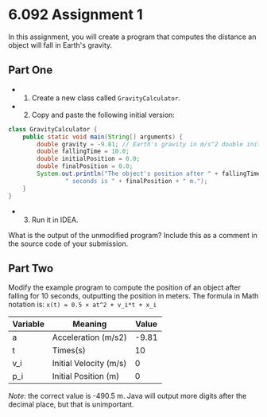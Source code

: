 # 6.092 Assignment 1

In this assignment, you will create a program that computes the distance an object will fall in Earth's gravity.

## Part One

-
    1. Create a new class called `GravityCalculator`.
-
    2. Copy and paste the following initial version:

```java
class GravityCalculator {
    public static void main(String[] arguments) {
        double gravity = -9.81; // Earth's gravity in m/s^2 double initialVelocity = 0.0;
        double fallingTime = 10.0;
        double initialPosition = 0.0;
        double finalPosition = 0.0;
        System.out.println("The object's position after " + fallingTime +
                " seconds is " + finalPosition + " m.");
    }
}
```

-
    3. Run it in IDEA.

What is the output of the unmodified program? Include this as a comment in the source code of your submission.

## Part Two

Modify the example program to compute the position of an object after falling for 10 seconds, outputting the position in
meters. The formula in Math notation is:
`x(t) = 0.5 × at^2 + v_i*t + x_i`

| Variable | Meaning                | Value |
|----------|------------------------|-------|
| a        | Acceleration (m/s2)    | -9.81 |
| t        | Times(s)               | 10    |
| v_i      | Initial Velocity (m/s) | 0     |
| p_i      | Initial Position (m)   | 0     |

*Note*: the correct value is -490.5 m. Java will output more digits after the decimal place, but that is unimportant.

